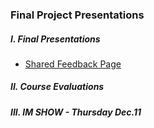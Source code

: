 ### Final Project Presentations

##### I. Final Presentations
* [Shared Feedback Page](https://docs.google.com/document/d/1iqhZJxhW_MqB-poNVeZ0hAigdnRnfss6m6nsYzTjmhw/edit?usp=sharing)

##### II. Course Evaluations

##### III. IM SHOW - Thursday Dec.11
